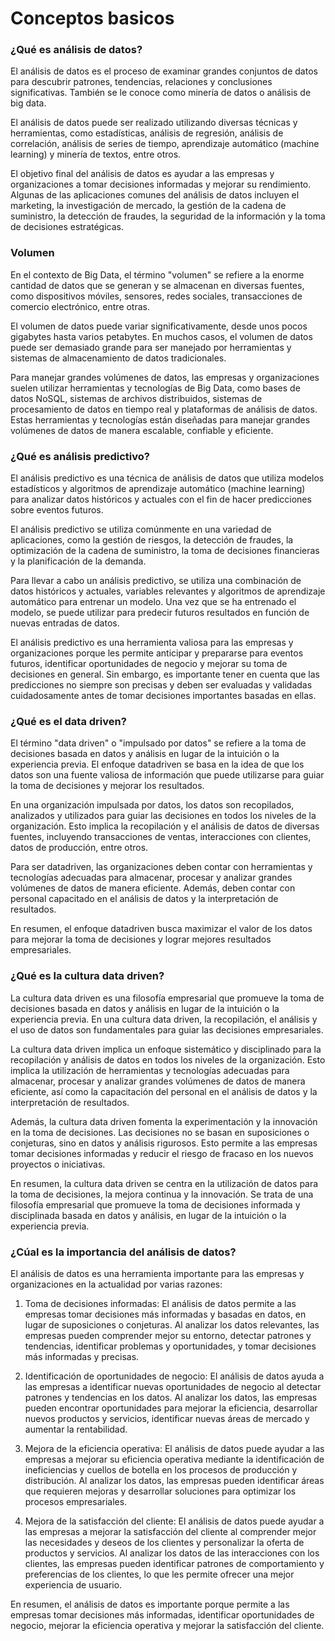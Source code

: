 # Conceptos basicos

### ¿Qué es análisis de datos?

El análisis de datos es el proceso de examinar grandes conjuntos de datos para descubrir patrones, tendencias, relaciones y conclusiones significativas. También se le conoce como minería de datos o análisis de big data.

El análisis de datos puede ser realizado utilizando diversas técnicas y herramientas, como estadísticas, análisis de regresión, análisis de correlación, análisis de series de tiempo, aprendizaje automático (machine learning) y minería de textos, entre otros.

El objetivo final del análisis de datos es ayudar a las empresas y organizaciones a tomar decisiones informadas y mejorar su rendimiento. Algunas de las aplicaciones comunes del análisis de datos incluyen el marketing, la investigación de mercado, la gestión de la cadena de suministro, la detección de fraudes, la seguridad de la información y la toma de decisiones estratégicas.

### Volumen

En el contexto de Big Data, el término "volumen" se refiere a la enorme cantidad de datos que se generan y se almacenan en diversas fuentes, como dispositivos móviles, sensores, redes sociales, transacciones de comercio electrónico, entre otras.

El volumen de datos puede variar significativamente, desde unos pocos gigabytes hasta varios petabytes. En muchos casos, el volumen de datos puede ser demasiado grande para ser manejado por herramientas y sistemas de almacenamiento de datos tradicionales.

Para manejar grandes volúmenes de datos, las empresas y organizaciones suelen utilizar herramientas y tecnologías de Big Data, como bases de datos NoSQL, sistemas de archivos distribuidos, sistemas de procesamiento de datos en tiempo real y plataformas de análisis de datos. Estas herramientas y tecnologías están diseñadas para manejar grandes volúmenes de datos de manera escalable, confiable y eficiente.

### ¿Qué es análisis predictivo?

El análisis predictivo es una técnica de análisis de datos que utiliza modelos estadísticos y algoritmos de aprendizaje automático (machine learning) para analizar datos históricos y actuales con el fin de hacer predicciones sobre eventos futuros.

El análisis predictivo se utiliza comúnmente en una variedad de aplicaciones, como la gestión de riesgos, la detección de fraudes, la optimización de la cadena de suministro, la toma de decisiones financieras y la planificación de la demanda.

Para llevar a cabo un análisis predictivo, se utiliza una combinación de datos históricos y actuales, variables relevantes y algoritmos de aprendizaje automático para entrenar un modelo. Una vez que se ha entrenado el modelo, se puede utilizar para predecir futuros resultados en función de nuevas entradas de datos.

El análisis predictivo es una herramienta valiosa para las empresas y organizaciones porque les permite anticipar y prepararse para eventos futuros, identificar oportunidades de negocio y mejorar su toma de decisiones en general. Sin embargo, es importante tener en cuenta que las predicciones no siempre son precisas y deben ser evaluadas y validadas cuidadosamente antes de tomar decisiones importantes basadas en ellas.

### ¿Qué es el data driven?

El término "data driven" o "impulsado por datos" se refiere a la toma de decisiones basada en datos y análisis en lugar de la intuición o la experiencia previa. El enfoque datadriven se basa en la idea de que los datos son una fuente valiosa de información que puede utilizarse para guiar la toma de decisiones y mejorar los resultados.

En una organización impulsada por datos, los datos son recopilados, analizados y utilizados para guiar las decisiones en todos los niveles de la organización. Esto implica la recopilación y el análisis de datos de diversas fuentes, incluyendo transacciones de ventas, interacciones con clientes, datos de producción, entre otros.

Para ser datadriven, las organizaciones deben contar con herramientas y tecnologías adecuadas para almacenar, procesar y analizar grandes volúmenes de datos de manera eficiente. Además, deben contar con personal capacitado en el análisis de datos y la interpretación de resultados.

En resumen, el enfoque datadriven busca maximizar el valor de los datos para mejorar la toma de decisiones y lograr mejores resultados empresariales.

### ¿Qué es la cultura data driven?

La cultura data driven es una filosofía empresarial que promueve la toma de decisiones basada en datos y análisis en lugar de la intuición o la experiencia previa. En una cultura data driven, la recopilación, el análisis y el uso de datos son fundamentales para guiar las decisiones empresariales.

La cultura data driven implica un enfoque sistemático y disciplinado para la recopilación y análisis de datos en todos los niveles de la organización. Esto implica la utilización de herramientas y tecnologías adecuadas para almacenar, procesar y analizar grandes volúmenes de datos de manera eficiente, así como la capacitación del personal en el análisis de datos y la interpretación de resultados.

Además, la cultura data driven fomenta la experimentación y la innovación en la toma de decisiones. Las decisiones no se basan en suposiciones o conjeturas, sino en datos y análisis rigurosos. Esto permite a las empresas tomar decisiones informadas y reducir el riesgo de fracaso en los nuevos proyectos o iniciativas.

En resumen, la cultura data driven se centra en la utilización de datos para la toma de decisiones, la mejora continua y la innovación. Se trata de una filosofía empresarial que promueve la toma de decisiones informada y disciplinada basada en datos y análisis, en lugar de la intuición o la experiencia previa.

### ¿Cúal es la importancia del análisis de datos?

El análisis de datos es una herramienta importante para las empresas y organizaciones en la actualidad por varias razones:

1. Toma de decisiones informadas: El análisis de datos permite a las empresas tomar decisiones más informadas y basadas en datos, en lugar de suposiciones o conjeturas. Al analizar los datos relevantes, las empresas pueden comprender mejor su entorno, detectar patrones y tendencias, identificar problemas y oportunidades, y tomar decisiones más informadas y precisas.

2. Identificación de oportunidades de negocio: El análisis de datos ayuda a las empresas a identificar nuevas oportunidades de negocio al detectar patrones y tendencias en los datos. Al analizar los datos, las empresas pueden encontrar oportunidades para mejorar la eficiencia, desarrollar nuevos productos y servicios, identificar nuevas áreas de mercado y aumentar la rentabilidad.

3. Mejora de la eficiencia operativa: El análisis de datos puede ayudar a las empresas a mejorar su eficiencia operativa mediante la identificación de ineficiencias y cuellos de botella en los procesos de producción y distribución. Al analizar los datos, las empresas pueden identificar áreas que requieren mejoras y desarrollar soluciones para optimizar los procesos empresariales.

4. Mejora de la satisfacción del cliente: El análisis de datos puede ayudar a las empresas a mejorar la satisfacción del cliente al comprender mejor las necesidades y deseos de los clientes y personalizar la oferta de productos y servicios. Al analizar los datos de las interacciones con los clientes, las empresas pueden identificar patrones de comportamiento y preferencias de los clientes, lo que les permite ofrecer una mejor experiencia de usuario.

En resumen, el análisis de datos es importante porque permite a las empresas tomar decisiones más informadas, identificar oportunidades de negocio, mejorar la eficiencia operativa y mejorar la satisfacción del cliente.

